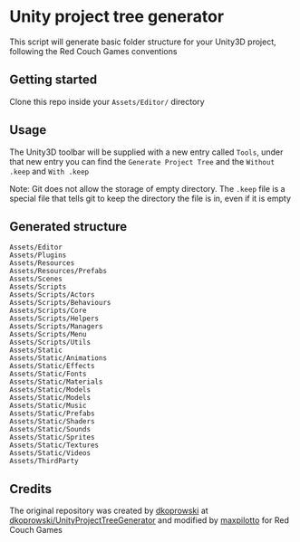 # Unity project tree generator
This script will generate basic folder structure for your Unity3D project, following the Red Couch Games conventions

## Getting started
Clone this repo inside your `Assets/Editor/` directory

## Usage
The Unity3D toolbar will be supplied with a new entry called `Tools`, under that new entry you can find the `Generate Project Tree` and the `Without .keep` and `With .keep`

Note: Git does not allow the storage of empty directory. The `.keep` file is a special file that tells git to keep the directory the file is in, even if it is empty

## Generated structure
```
Assets/Editor
Assets/Plugins
Assets/Resources
Assets/Resources/Prefabs
Assets/Scenes
Assets/Scripts
Assets/Scripts/Actors
Assets/Scripts/Behaviours
Assets/Scripts/Core
Assets/Scripts/Helpers
Assets/Scripts/Managers
Assets/Scripts/Menu
Assets/Scripts/Utils
Assets/Static
Assets/Static/Animations
Assets/Static/Effects
Assets/Static/Fonts
Assets/Static/Materials
Assets/Static/Models
Assets/Static/Models
Assets/Static/Music
Assets/Static/Prefabs
Assets/Static/Shaders
Assets/Static/Sounds
Assets/Static/Sprites
Assets/Static/Textures
Assets/Static/Videos
Assets/ThirdParty
```

## Credits
The original repository was created by [dkoprowski](https://github.com/dkoprowski) at [dkoprowski/UnityProjectTreeGenerator](https://github.com/dkoprowski/UnityProjectTreeGenerator) and modified by [maxpilotto](https://github.com/maxpilotto) for Red Couch Games